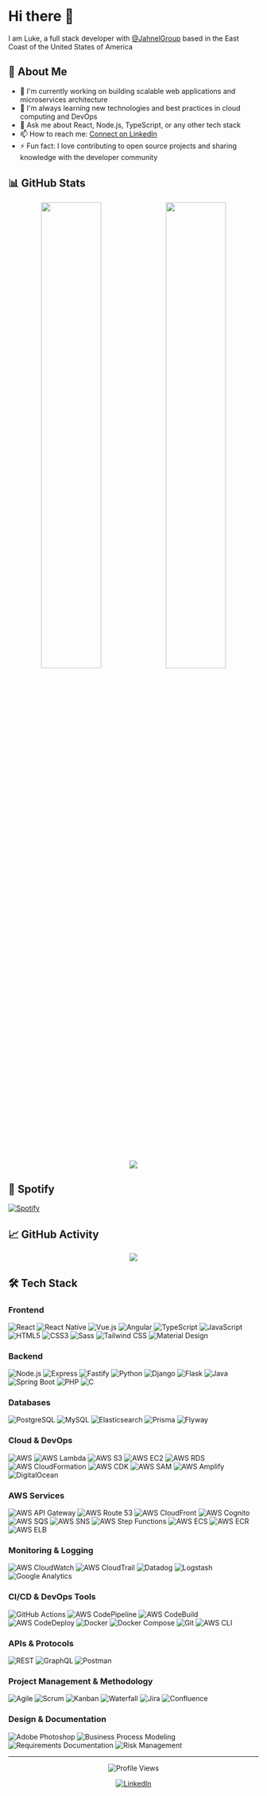 # Hi there 👋

I am Luke, a full stack developer with [@JahnelGroup](https://www.jahnelgroup.com/) based in the East Coast of the United States of America <img src="https://cdn-icons-png.flaticon.com/512/323/323310.png" width="13"/>

## 🚀 About Me

-   🔭 I'm currently working on building scalable web applications and microservices architecture
-   🌱 I'm always learning new technologies and best practices in cloud computing and DevOps
-   💬 Ask me about React, Node.js, TypeScript, or any other tech stack
-   📫 How to reach me: [Connect on LinkedIn](https://linkedin.com/in/lukerobertprescott)
-   ⚡ Fun fact: I love contributing to open source projects and sharing knowledge with the developer community

## 📊 GitHub Stats

<p align="center">
  <img width="49%" src="https://github-readme-streak-stats.herokuapp.com?user=lprescott&theme=dark&hide_border=true" />
  <img width="49%" src="https://github-readme-stats-git-masterrstaa-rickstaa.vercel.app/api?username=lprescott&show_icons=true&theme=dark&hide_border=true&count_private=true" />
</p>

<p align="center">
  <img src="https://github-profile-trophy.vercel.app/?username=lprescott&theme=darkhub&no-frame=true&column=7&margin-w=15&margin-h=15" />
</p>

## 🎵 Spotify

[![Spotify](https://novatorem.vercel.app/api/spotify)](https://open.spotify.com/user/ran491z2kas8p5d23x6ivvfm0)

## 📈 GitHub Activity

<p align="center">
  <img src="https://github-readme-activity-graph.vercel.app/graph?username=lprescott&theme=react-dark&hide_border=true&area=true" />
</p>

## 🛠️ Tech Stack

### Frontend

<p>
  <img alt="React" src="https://img.shields.io/badge/-React-45b8d8?style=flat-square&logo=react&logoColor=white" />
  <img alt="React Native" src="https://img.shields.io/badge/-React_Native-45b8d8?style=flat-square&logo=react&logoColor=white" />
  <img alt="Vue.js" src="https://img.shields.io/badge/-Vue.js-4FC08D?style=flat-square&logo=vue.js&logoColor=white" />
  <img alt="Angular" src="https://img.shields.io/badge/-Angular-DD0031?style=flat-square&logo=angular&logoColor=white" />
  <img alt="TypeScript" src="https://img.shields.io/badge/-TypeScript-007ACC?style=flat-square&logo=typescript&logoColor=white" />
  <img alt="JavaScript" src="https://img.shields.io/badge/-JavaScript-F7DF1E?style=flat-square&logo=javascript&logoColor=black" />
  <img alt="HTML5" src="https://img.shields.io/badge/-HTML5-E34F26?style=flat-square&logo=html5&logoColor=white" />
  <img alt="CSS3" src="https://img.shields.io/badge/-CSS3-1572B6?style=flat-square&logo=css3&logoColor=white" />
  <img alt="Sass" src="https://img.shields.io/badge/-Sass-CC6699?style=flat-square&logo=sass&logoColor=white" />
  <img alt="Tailwind CSS" src="https://img.shields.io/badge/-Tailwind_CSS-38B2AC?style=flat-square&logo=tailwind-css&logoColor=white" />
  <img alt="Material Design" src="https://img.shields.io/badge/-Material_Design-757575?style=flat-square&logo=material-design&logoColor=white" />
</p>

### Backend

<p>
  <img alt="Node.js" src="https://img.shields.io/badge/-Node.js-43853d?style=flat-square&logo=Node.js&logoColor=white" />
  <img alt="Express" src="https://img.shields.io/badge/-Express-000000?style=flat-square&logo=express&logoColor=white" />
  <img alt="Fastify" src="https://img.shields.io/badge/-Fastify-000000?style=flat-square&logo=fastify&logoColor=white" />
  <img alt="Python" src="https://img.shields.io/badge/-Python-3776AB?style=flat-square&logo=python&logoColor=white" />
  <img alt="Django" src="https://img.shields.io/badge/-Django-092E20?style=flat-square&logo=django&logoColor=white" />
  <img alt="Flask" src="https://img.shields.io/badge/-Flask-000000?style=flat-square&logo=flask&logoColor=white" />
  <img alt="Java" src="https://img.shields.io/badge/-Java-ED8B00?style=flat-square&logo=java&logoColor=white" />
  <img alt="Spring Boot" src="https://img.shields.io/badge/-Spring_Boot-6DB33F?style=flat-square&logo=spring-boot&logoColor=white" />
  <img alt="PHP" src="https://img.shields.io/badge/-PHP-777BB4?style=flat-square&logo=php&logoColor=white" />
  <img alt="C" src="https://img.shields.io/badge/-C-A8B9CC?style=flat-square&logo=c&logoColor=white" />
</p>

### Databases

<p>
  <img alt="PostgreSQL" src="https://img.shields.io/badge/-PostgreSQL-336791?style=flat-square&logo=postgresql&logoColor=white" />
  <img alt="MySQL" src="https://img.shields.io/badge/-MySQL-4479A1?style=flat-square&logo=mysql&logoColor=white" />
  <img alt="Elasticsearch" src="https://img.shields.io/badge/-Elasticsearch-005571?style=flat-square&logo=elasticsearch&logoColor=white" />
  <img alt="Prisma" src="https://img.shields.io/badge/-Prisma-2D3748?style=flat-square&logo=prisma&logoColor=white" />
  <img alt="Flyway" src="https://img.shields.io/badge/-Flyway-CC0200?style=flat-square&logo=flyway&logoColor=white" />
</p>

### Cloud & DevOps

<p>
  <img alt="AWS" src="https://img.shields.io/badge/-AWS-232F3E?style=flat-square&logo=amazon-aws&logoColor=white" />
  <img alt="AWS Lambda" src="https://img.shields.io/badge/-AWS_Lambda-FF9900?style=flat-square&logo=aws-lambda&logoColor=white" />
  <img alt="AWS S3" src="https://img.shields.io/badge/-AWS_S3-569A31?style=flat-square&logo=amazon-s3&logoColor=white" />
  <img alt="AWS EC2" src="https://img.shields.io/badge/-AWS_EC2-FF9900?style=flat-square&logo=amazon-ec2&logoColor=white" />
  <img alt="AWS RDS" src="https://img.shields.io/badge/-AWS_RDS-527FFF?style=flat-square&logo=amazon-rds&logoColor=white" />
  <img alt="AWS CloudFormation" src="https://img.shields.io/badge/-AWS_CloudFormation-FF9900?style=flat-square&logo=aws-cloudformation&logoColor=white" />
  <img alt="AWS CDK" src="https://img.shields.io/badge/-AWS_CDK-FF9900?style=flat-square&logo=aws-cdk&logoColor=white" />
  <img alt="AWS SAM" src="https://img.shields.io/badge/-AWS_SAM-FF9900?style=flat-square&logo=aws-sam&logoColor=white" />
  <img alt="AWS Amplify" src="https://img.shields.io/badge/-AWS_Amplify-FF9900?style=flat-square&logo=aws-amplify&logoColor=white" />
  <img alt="DigitalOcean" src="https://img.shields.io/badge/-DigitalOcean-0080FF?style=flat-square&logo=digitalocean&logoColor=white" />
</p>

### AWS Services

<p>
  <img alt="AWS API Gateway" src="https://img.shields.io/badge/-AWS_API_Gateway-FF9900?style=flat-square&logo=amazon-api-gateway&logoColor=white" />
  <img alt="AWS Route 53" src="https://img.shields.io/badge/-AWS_Route_53-FF9900?style=flat-square&logo=amazon-route53&logoColor=white" />
  <img alt="AWS CloudFront" src="https://img.shields.io/badge/-AWS_CloudFront-FF9900?style=flat-square&logo=amazon-cloudfront&logoColor=white" />
  <img alt="AWS Cognito" src="https://img.shields.io/badge/-AWS_Cognito-FF9900?style=flat-square&logo=amazon-cognito&logoColor=white" />
  <img alt="AWS SQS" src="https://img.shields.io/badge/-AWS_SQS-FF9900?style=flat-square&logo=amazon-sqs&logoColor=white" />
  <img alt="AWS SNS" src="https://img.shields.io/badge/-AWS_SNS-FF9900?style=flat-square&logo=amazon-sns&logoColor=white" />
  <img alt="AWS Step Functions" src="https://img.shields.io/badge/-AWS_Step_Functions-FF9900?style=flat-square&logo=aws-step-functions&logoColor=white" />
  <img alt="AWS ECS" src="https://img.shields.io/badge/-AWS_ECS-FF9900?style=flat-square&logo=amazon-ecs&logoColor=white" />
  <img alt="AWS ECR" src="https://img.shields.io/badge/-AWS_ECR-FF9900?style=flat-square&logo=amazon-ecr&logoColor=white" />
  <img alt="AWS ELB" src="https://img.shields.io/badge/-AWS_ELB-FF9900?style=flat-square&logo=amazon-elastic-load-balancing&logoColor=white" />
</p>

### Monitoring & Logging

<p>
  <img alt="AWS CloudWatch" src="https://img.shields.io/badge/-AWS_CloudWatch-FF9900?style=flat-square&logo=amazon-cloudwatch&logoColor=white" />
  <img alt="AWS CloudTrail" src="https://img.shields.io/badge/-AWS_CloudTrail-FF9900?style=flat-square&logo=amazon-cloudtrail&logoColor=white" />
  <img alt="Datadog" src="https://img.shields.io/badge/-Datadog-632CA6?style=flat-square&logo=datadog&logoColor=white" />
  <img alt="Logstash" src="https://img.shields.io/badge/-Logstash-005571?style=flat-square&logo=logstash&logoColor=white" />
  <img alt="Google Analytics" src="https://img.shields.io/badge/-Google_Analytics-E37400?style=flat-square&logo=google-analytics&logoColor=white" />
</p>

### CI/CD & DevOps Tools

<p>
  <img alt="GitHub Actions" src="https://img.shields.io/badge/-GitHub_Actions-2088FF?style=flat-square&logo=github-actions&logoColor=white" />
  <img alt="AWS CodePipeline" src="https://img.shields.io/badge/-AWS_CodePipeline-FF9900?style=flat-square&logo=aws-codepipeline&logoColor=white" />
  <img alt="AWS CodeBuild" src="https://img.shields.io/badge/-AWS_CodeBuild-FF9900?style=flat-square&logo=aws-codebuild&logoColor=white" />
  <img alt="AWS CodeDeploy" src="https://img.shields.io/badge/-AWS_CodeDeploy-FF9900?style=flat-square&logo=aws-codedeploy&logoColor=white" />
  <img alt="Docker" src="https://img.shields.io/badge/-Docker-2496ED?style=flat-square&logo=docker&logoColor=white" />
  <img alt="Docker Compose" src="https://img.shields.io/badge/-Docker_Compose-2496ED?style=flat-square&logo=docker-compose&logoColor=white" />
  <img alt="Git" src="https://img.shields.io/badge/-Git-F05032?style=flat-square&logo=git&logoColor=white" />
  <img alt="AWS CLI" src="https://img.shields.io/badge/-AWS_CLI-FF9900?style=flat-square&logo=aws-cli&logoColor=white" />
</p>

### APIs & Protocols

<p>
  <img alt="REST" src="https://img.shields.io/badge/-REST-000000?style=flat-square&logo=rest&logoColor=white" />
  <img alt="GraphQL" src="https://img.shields.io/badge/-GraphQL-E10098?style=flat-square&logo=graphql&logoColor=white" />
  <img alt="Postman" src="https://img.shields.io/badge/-Postman-FF6C37?style=flat-square&logo=postman&logoColor=white" />
</p>

### Project Management & Methodology

<p>
  <img alt="Agile" src="https://img.shields.io/badge/-Agile-2496ED?style=flat-square&logo=agile&logoColor=white" />
  <img alt="Scrum" src="https://img.shields.io/badge/-Scrum-6DB33F?style=flat-square&logo=scrum&logoColor=white" />
  <img alt="Kanban" src="https://img.shields.io/badge/-Kanban-2496ED?style=flat-square&logo=kanban&logoColor=white" />
  <img alt="Waterfall" src="https://img.shields.io/badge/-Waterfall-2496ED?style=flat-square&logo=waterfall&logoColor=white" />
  <img alt="Jira" src="https://img.shields.io/badge/-Jira-0052CC?style=flat-square&logo=jira&logoColor=white" />
  <img alt="Confluence" src="https://img.shields.io/badge/-Confluence-172B4D?style=flat-square&logo=confluence&logoColor=white" />
</p>

### Design & Documentation

<p>
  <img alt="Adobe Photoshop" src="https://img.shields.io/badge/-Adobe_Photoshop-31A8FF?style=flat-square&logo=adobe-photoshop&logoColor=white" />
  <img alt="Business Process Modeling" src="https://img.shields.io/badge/-Business_Process_Modeling-2496ED?style=flat-square&logo=bpm&logoColor=white" />
  <img alt="Requirements Documentation" src="https://img.shields.io/badge/-Requirements_Documentation-2496ED?style=flat-square&logo=documentation&logoColor=white" />
  <img alt="Risk Management" src="https://img.shields.io/badge/-Risk_Management-2496ED?style=flat-square&logo=risk&logoColor=white" />
</p>

---

<p align="center">
  <img src="https://komarev.com/ghpvc/?username=lprescott&label=Profile%20views&color=0e75b6&style=flat" alt="Profile Views" />
</p>

<p align="center">
  <a href="https://linkedin.com/in/lukerobertprescott">
    <img alt="LinkedIn" src="https://img.shields.io/badge/-LinkedIn-0077B5?style=flat-square&logo=linkedin&logoColor=white" />
  </a>
</p>
